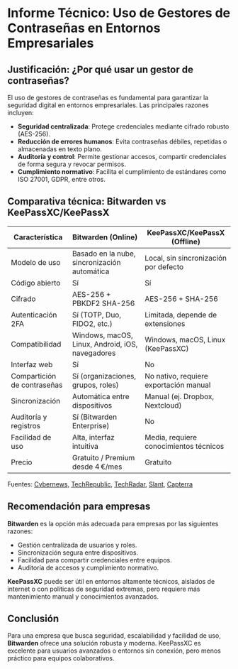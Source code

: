 # Informe Técnico: Uso de Gestores de Contraseñas en Entornos Empresariales

## Justificación: ¿Por qué usar un gestor de contraseñas?

El uso de gestores de contraseñas es fundamental para garantizar la seguridad digital en entornos empresariales. Las principales razones incluyen:

- **Seguridad centralizada**: Protege credenciales mediante cifrado robusto (AES-256).
- **Reducción de errores humanos**: Evita contraseñas débiles, repetidas o almacenadas en texto plano.
- **Auditoría y control**: Permite gestionar accesos, compartir credenciales de forma segura y revocar permisos.
- **Cumplimiento normativo**: Facilita el cumplimiento de estándares como ISO 27001, GDPR, entre otros.

## Comparativa técnica: Bitwarden vs KeePassXC/KeePassX

| Característica                  | Bitwarden (Online)                                   | KeePassXC/KeePassX (Offline)                        |
|--------------------------------|------------------------------------------------------|-----------------------------------------------------|
| Modelo de uso                  | Basado en la nube, sincronización automática         | Local, sin sincronización por defecto               |
| Código abierto                 | Sí                                                   | Sí                                                  |
| Cifrado                        | AES-256 + PBKDF2 SHA-256                             | AES-256 + SHA-256                                   |
| Autenticación 2FA             | Sí (TOTP, Duo, FIDO2, etc.)                          | Limitada, depende de extensiones                    |
| Compatibilidad                | Windows, macOS, Linux, Android, iOS, navegadores     | Windows, macOS, Linux (KeePassXC)                   |
| Interfaz web                  | Sí                                                   | No                                                  |
| Compartición de contraseñas   | Sí (organizaciones, grupos, roles)                   | No nativo, requiere exportación manual              |
| Sincronización                | Automática entre dispositivos                        | Manual (ej. Dropbox, Nextcloud)                     |
| Auditoría y registros         | Sí (Bitwarden Enterprise)                            | No                                                  |
| Facilidad de uso              | Alta, interfaz intuitiva                             | Media, requiere conocimientos técnicos              |
| Precio                        | Gratuito / Premium desde 4 €/mes                     | Gratuito                                            |

Fuentes: [Cybernews](https://cybernews.com/best-password-managers/bitwarden-vs-keepass/), [TechRepublic](https://www.techrepublic.com/article/bitwarden-vs-keepass/), [TechRadar](https://www.techradar.com/versus/bitwarden-vs-keepass), [Slant](https://www.slant.co/versus/19421/24184/~bitwarden_vs_keepassxc), [Capterra](https://www.capterra.com/compare/210695-247048/Bitwarden-vs-KeePassXC)

## Recomendación para empresas

**Bitwarden** es la opción más adecuada para empresas por las siguientes razones:

- Gestión centralizada de usuarios y roles.
- Sincronización segura entre dispositivos.
- Facilidad para compartir credenciales entre equipos.
- Auditoría de accesos y cumplimiento normativo.

**KeePassXC** puede ser útil en entornos altamente técnicos, aislados de internet o con políticas de seguridad extremas, pero requiere más mantenimiento manual y conocimientos avanzados.

## Conclusión

Para una empresa que busca seguridad, escalabilidad y facilidad de uso, **Bitwarden** ofrece una solución robusta y moderna. KeePassXC es excelente para usuarios avanzados o entornos sin conexión, pero menos práctico para equipos colaborativos.
